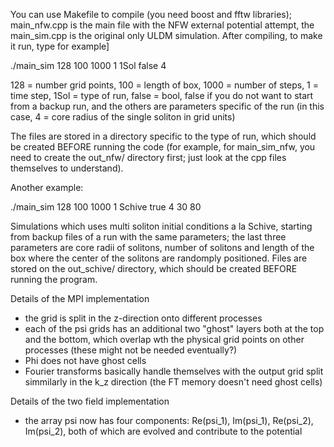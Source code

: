 You can use Makefile to compile (you need boost and fftw libraries); main_nfw.cpp is the main file with the NFW external potential attempt, the main_sim.cpp is the original only
ULDM simulation. After compiling, to make it run, type for example]

./main_sim 128 100 1000 1 1Sol false 4

128 = number grid points, 100 = length of box, 1000 = number of steps, 1 = time step, 1Sol = type of run, false = bool, false if you do not want to start from a backup run,
and the others are parameters specific of the run (in this case, 4 = core radius of the single soliton in grid units)

The files are stored in a directory specific to the type of run, which should be created BEFORE running the code (for example, for main_sim_nfw, you need to create the out_nfw/
directory first; just look at the cpp files themselves to understand).

Another example:

./main_sim 128 100 1000 1 Schive true 4 30 80

Simulations which uses multi soliton initial conditions a la Schive, starting from backup files of a run with the same parameters; the last three parameters are core radii of solitons, number of solitons and length of the box where the center of the solitons are randomply positioned. Files are stored on the out_schive/ directory, which should be created BEFORE running the program.

Details of the MPI implementation
- the grid is split in the z-direction onto different processes
- each of the psi grids has an additional two "ghost" layers both at the top and the bottom, which overlap wth the physical grid points on other processes (these might not be needed eventually?)
- Phi does not have ghost cells
- Fourier transforms basically handle themselves with the output grid split simmilarly in the k_z direction (the FT memory doesn't need ghost cells)

Details of the two field implementation
- the array psi now has four components: Re(psi_1), Im(psi_1), Re(psi_2), Im(psi_2), both of which are evolved and contribute to the potential
